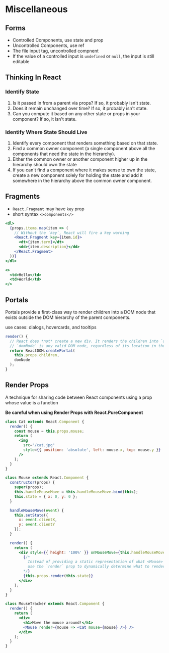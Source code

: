 # Miscellaneous

## Forms

- Controlled Components, use state and prop
- Uncontrolled Components, use ref
- The file input tag, uncontrolled compnent
- If the value of a controlled input is `undefined` or `null`, the input is still editable

## Thinking In React

### Identify State

1. Is it passed in from a parent via props? If so, it probably isn't state.
2. Does it remain unchanged over time? If so, it probably isn't state.
3. Can you compute it based on any other state or props in your component? If so, it isn't state.

### Identify Where State Should Live

1. Identify every component that renders something based on that state.
2. Find a common owner component (a single component above all the components that need the state in the hierarchy).
3. Either the common owner or another component higher up in the hierarchy should own the state
4. If you can't find a component where it makes sense to own the state, create a new component solely for holding the state and add it somewhere in the hierarchy above the common owner component.

## Fragments

- `React.Fragment` may have `key` prop
- short syntax `<>components</>`

```jsx
<dl>
  {props.items.map(item => (
    // Without the `key`, React will fire a key warning
    <React.Fragment key={item.id}>
      <dt>{item.term}</dt>
      <dd>{item.description}</dd>
    </React.Fragment>
  ))}
</dl>

<>
  <td>Hello</td>
  <td>World</td>
</>
```

## Portals

Portals provide a first-class way to render children into a DOM node that exists outside the DOM hierarchy of the parent components.

use cases: dialogs, hovercards, and tooltips

```js
render() {
  // React does *not* create a new div. It renders the children into `domNode`.
  // `domNode` is any valid DOM node, regardless of its location in the DOM.
  return ReactDOM.createPortal(
    this.props.children,
    domNode
  );
}
```

## Render Props

A technique for sharing code between React components using a prop whose value is a function

**Be careful when using Render Props with React.PureComponent**

```jsx
class Cat extends React.Component {
  render() {
    const mouse = this.props.mouse;
    return (
      <img
        src="/cat.jpg"
        style={{ position: 'absolute', left: mouse.x, top: mouse.y }}
      />
    );
  }
}

class Mouse extends React.Component {
  constructor(props) {
    super(props);
    this.handleMouseMove = this.handleMouseMove.bind(this);
    this.state = { x: 0, y: 0 };
  }

  handleMouseMove(event) {
    this.setState({
      x: event.clientX,
      y: event.clientY
    });
  }

  render() {
    return (
      <div style={{ height: '100%' }} onMouseMove={this.handleMouseMove}>
        {/*
          Instead of providing a static representation of what <Mouse> renders,
          use the `render` prop to dynamically determine what to render.
        */}
        {this.props.render(this.state)}
      </div>
    );
  }
}

class MouseTracker extends React.Component {
  render() {
    return (
      <div>
        <h1>Move the mouse around!</h1>
        <Mouse render={mouse => <Cat mouse={mouse} />} />
      </div>
    );
  }
}
```
